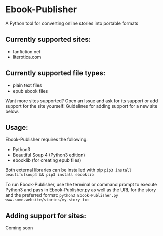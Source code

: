 # Ebook-Publisher
A Python tool for converting online stories into portable formats

## Currently supported sites:
* fanfiction.net
* literotica.com
  
## Currently supported file types:
* plain text files
* epub ebook files
  
Want more sites supported? Open an Issue and ask for its support or add support for the site yourself! Guidelines for adding support for a new site below.

## Usage:
Ebook-Publisher requires the following:
* Python3
* Beautiful Soup 4 (Python3 edition)
* ebooklib (for creating epub files)

Both external libraries can be installed with pip `pip3 install beautifulsoup4 && pip3 install ebooklib`

To run Ebook-Publisher, use the terminal or command prompt to execute Python3 and pass in Ebook-Publisher.py as well as the URL for the story and the preferred format:
`python3 Ebook-Publisher.py www.some.website/stories/my-story txt`

## Adding support for sites:

Coming soon

